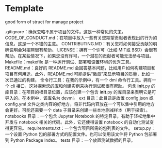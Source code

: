 # Template
good form of struct for manage project

.gitignore：确保忽略不属于项目的文件。这是一种常见的失策。
CODE_OF_CONDUCT.md：在项目中放入一些有关您期望贡献者表现出的行为的信息，这是一个不错的主意。
CONTRIBUTING.MD：有关您将如何接受贡献的明确说明会对招聘很有帮助。
LICENSE：拥有一个许可（比如 MIT或 BSD）会很有帮助。在某些情况下，如果您没有许可，一个潜在的贡献者可能无法参与项目。
Makefile：makefile 是一种运行测试、部署和设置环境的优秀工具。
README.md：良好的 README.md 会回答基本问题，比如用户如何构建项目和项目有何用途。此外，README.md 可能提供“徽章”来显示项目的质量，比如一次已通过的构建。
命令行工具：在我的示例中，有一个 dml 命令行工具。拥有一个 cli 接口，这对探索您的库和创建实例来执行测试都很有帮助。
包含 __init__.py 的库目录：在项目的根目录位置，应该创建一个包含 __init__.py 的库目录来表明它是可导入的。在本例中，该库名为 devml。
ext 目录：此目录是放置 config.json 或 config.yml 文件之类内容的好地方。将非代码内容放在一个可以集中引用的地方会更好。可能还需要一个 data 子目录来创建一些本地删减样本（用于探索）。
notebooks 目录：一个包含 Jupyter Notebook 的特定目录，有助于轻松地集中开发与 notebook 相关的代码。此外，它还使得设置 notebook 的自动化测试变得更容易。
requirements.txt：一个包含项目所需的包列表的文件。
setup.py：一个设置 Python 包的部署方式的配置文件。也可以使用该文件将 Python 包部署到 Python Package Index。
tests 目录：一个放置测试数据的目录。
